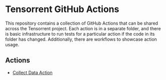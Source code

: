 # Tensorrent GitHub Actions

This repository contains a collection of GitHub Actions that can be shared across the Tensorrent project. Each action is in a separate folder, and there is basic infrastructure to run tests for a particular action if the code in its folder has changed. Additionally, there are workflows to showcase action usage.

## Actions
- [Collect Data Action](./CollectDataAction/README.md)
